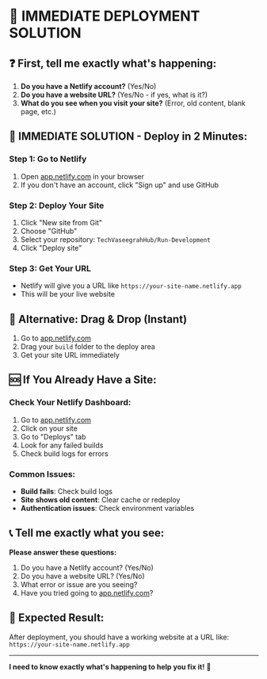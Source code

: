 # 🚨 IMMEDIATE DEPLOYMENT SOLUTION

## ❓ **First, tell me exactly what's happening:**

1. **Do you have a Netlify account?** (Yes/No)
2. **Do you have a website URL?** (Yes/No - if yes, what is it?)
3. **What do you see when you visit your site?** (Error, old content, blank page, etc.)

## 🚀 **IMMEDIATE SOLUTION - Deploy in 2 Minutes:**

### **Step 1: Go to Netlify**
1. Open [app.netlify.com](https://app.netlify.com) in your browser
2. If you don't have an account, click "Sign up" and use GitHub

### **Step 2: Deploy Your Site**
1. Click "New site from Git"
2. Choose "GitHub"
3. Select your repository: `TechVaseegrahHub/Run-Development`
4. Click "Deploy site"

### **Step 3: Get Your URL**
- Netlify will give you a URL like `https://your-site-name.netlify.app`
- This will be your live website

## 🔧 **Alternative: Drag & Drop (Instant)**
1. Go to [app.netlify.com](https://app.netlify.com)
2. Drag your `build` folder to the deploy area
3. Get your site URL immediately

## 🆘 **If You Already Have a Site:**

### **Check Your Netlify Dashboard:**
1. Go to [app.netlify.com](https://app.netlify.com)
2. Click on your site
3. Go to "Deploys" tab
4. Look for any failed builds
5. Check build logs for errors

### **Common Issues:**
- **Build fails**: Check build logs
- **Site shows old content**: Clear cache or redeploy
- **Authentication issues**: Check environment variables

## 📞 **Tell me exactly what you see:**

**Please answer these questions:**
1. Do you have a Netlify account? (Yes/No)
2. Do you have a website URL? (Yes/No)
3. What error or issue are you seeing?
4. Have you tried going to [app.netlify.com](https://app.netlify.com)?

## 🎯 **Expected Result:**
After deployment, you should have a working website at a URL like:
`https://your-site-name.netlify.app`

---

**I need to know exactly what's happening to help you fix it!** 🚀
